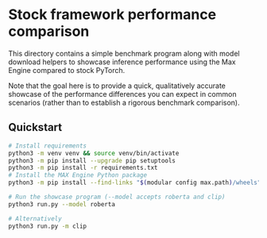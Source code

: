 # Stock framework performance comparison

This directory contains a simple benchmark program along with model download
helpers to showcase inference performance using the Max Engine compared to
stock PyTorch.

Note that the goal here is to provide a quick, qualitatively accurate showcase
of the performance differences you can expect in common scenarios (rather than
to establish a rigorous benchmark comparison).

## Quickstart

```sh
# Install requirements
python3 -m venv venv && source venv/bin/activate
python3 -m pip install --upgrade pip setuptools
python3 -m pip install -r requirements.txt
# Install the MAX Engine Python package
python3 -m pip install --find-links "$(modular config max.path)/wheels" max-engine

# Run the showcase program (--model accepts roberta and clip)
python3 run.py --model roberta

# Alternatively
python3 run.py -m clip
```
